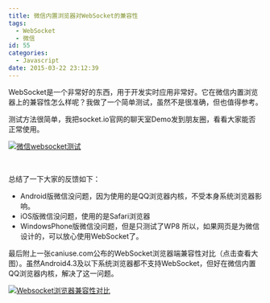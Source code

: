 ```yaml
---
title: 微信内置浏览器对WebSocket的兼容性
tags:
  - WebSocket
  - 微信
id: 55
categories:
  - Javascript
date: 2015-03-22 23:12:39
---
```


WebSocket是一个非常好的东西，用于开发实时应用非常好。它在微信内置浏览器上的兼容性怎么样呢？我做了一个简单测试，虽然不是很准确，但也值得参考。

测试方法很简单，我把socket.io官网的聊天室Demo发到朋友圈，看看大家能否正常使用。

[![微信websocket测试](http://www.imyzf.com/wp-content/uploads/2015/03/Screenshot_2015-03-19-22-48-07.jpg)](http://www.imyzf.com/wp-content/uploads/2015/03/Screenshot_2015-03-19-22-48-07.jpg)

&nbsp;

总结了一下大家的反馈如下：

*   Android版微信没问题，因为使用的是QQ浏览器内核，不受本身系统浏览器影响。
*   iOS版微信没问题，使用的是Safari浏览器
*   WindowsPhone版微信没问题，但是只测试了WP8
所以，如果网页是为微信设计的，可以放心使用WebSocket了。

最后附上一张caniuse.com公布的WebSocket浏览器端兼容性对比（点击查看大图）。虽然Android4.3及以下系统浏览器都不支持WebSocket，但好在微信内置QQ浏览器内核，解决了这一问题。

[![Websocket浏览器兼容性对比](http://www.imyzf.com/wp-content/uploads/2015/03/选区_002-1024x417.png)](http://www.imyzf.com/wp-content/uploads/2015/03/选区_002.png)

&nbsp;